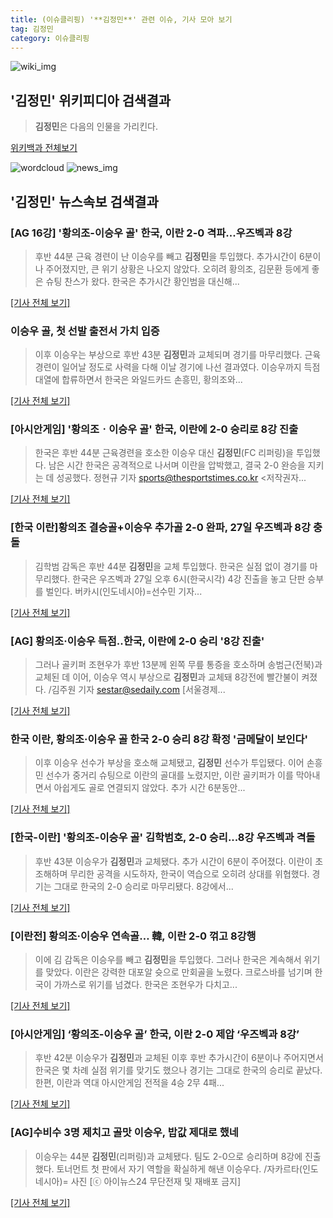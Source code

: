 ```yaml
---
title: (이슈클리핑) '**김정민**' 관련 이슈, 기사 모아 보기
tag: 김정민
category: 이슈클리핑
---
```

![wiki_img](https://user-images.githubusercontent.com/42597476/44503234-41136a80-a6d0-11e8-9071-6fc6418eafe4.png)
## **'**김정민**'** 위키피디아 검색결과
>**김정민**은 다음의 인물을 가리킨다.

<a href="https://ko.wikipedia.org/wiki/김정민" target="_blank">위키백과 전체보기</a>

![wordcloud](https://s3.ap-northeast-2.amazonaws.com/lyrics101-wordcloud/2018-08-23-1535035362.png)
![news_img](https://user-images.githubusercontent.com/42597476/44507050-1206f400-a6e4-11e8-8d98-7ffbfebb353f.png)
## **'**김정민**'** 뉴스속보 검색결과
### [AG 16강] '황의조-이승우 골' 한국, 이란 2-0 격파...우즈벡과 8강

>후반 44분 근육 경련이 난 이승우를 빼고 **김정민**을 투입했다. 추가시간이 6분이나 주어졌지만, 큰 위기 상황은 나오지 않았다. 오히려 황의조, 김문환 등에게 좋은 슈팅 찬스가 왔다. 한국은 추가시간 황인범을 대신해...

[[기사 전체 보기]](http://www.sportalkorea.com/news/view.php?gisa_uniq=2018082323171708&section_code=10&cp=se&gomb=1)

### 이승우 골, 첫 선발 출전서 가치 입증

>이후 이승우는 부상으로 후반 43분 **김정민**과 교체되며 경기를 마무리했다. 근육 경련이 일어날 정도로 사력을 다해 이날 경기에 나선 결과였다. 이승우까지 득점 대열에 합류하면서 한국은 와일드카드 손흥민, 황의조와...

[[기사 전체 보기]](http://www.dailian.co.kr/news/view/734571/?sc=naver)

### [아시안게임] '황의조ㆍ이승우 골' 한국, 이란에 2-0 승리로 8강 진출

>한국은 후반 44분 근육경련을 호소한 이승우 대신 **김정민**(FC 리퍼링)을 투입했다. 남은 시간 한국은 공격적으로 나서며 이란을 압박했고, 결국 2-0 완승을 지키는 데 성공했다. 정현규 기자 sports@thesportstimes.co.kr <저작권자...

[[기사 전체 보기]](http://www.thesportstimes.co.kr/news/articleView.html?idxno=310329)

### [한국 이란]황의조 결승골+이승우 추가골 2-0 완파, 27일 우즈벡과 8강 충돌

>김학범 감독은 후반 44분 **김정민**을 교체 투입했다. 한국은 실점 없이 경기를 마무리했다. 한국은 우즈벡과 27일 오후 6시(한국시각) 4강 진출을 놓고 단판 승부를 벌인다. 버카시(인도네시아)=선수민 기자...

[[기사 전체 보기]](http://sports.chosun.com/news/ntype.htm?id=201808240100220570016747&servicedate=20180823)

### [AG] 황의조·이승우 득점..한국, 이란에 2-0 승리 '8강 진출'

>그러나 골키퍼 조현우가 후반 13분께 왼쪽 무릎 통증을 호소하며 송범근(전북)과 교체된 데 이어, 이승우 역시 부상으로 **김정민**과 교체돼 8강전에 빨간불이 켜졌다. /김주원 기자 sestar@sedaily.com [서울경제...

[[기사 전체 보기]](http://www.sedaily.com/NewsView/1S3H2B240J)

### 한국 이란, 황의조·이승우 골 한국 2-0 승리 8강 확정 '금메달이 보인다'

>이후 이승우 선수가 부상을 호소해 교체됐고, **김정민** 선수가 투입됐다. 이어 손흥민 선수가 중거리 슈팅으로 이란의 골대를 노렸지만, 이란 골키퍼가 이를 막아내면서 아쉽게도 골로 연결되지 않았다. 추가 시간 6분동안...

[[기사 전체 보기]](http://tvdaily.asiae.co.kr/read.php3?aid=15350344741387746002)

### [한국-이란] '황의조-이승우 골' 김학범호, 2-0 승리...8강 우즈벡과 격돌

>후반 43분 이승우가 **김정민**과 교체됐다. 추가 시간이 6분이 주어졌다. 이란이 초조해하며 무리한 공격을 시도하자, 한국이 역습으로 오히려 상대를 위협했다.  경기는 그대로 한국의 2-0 승리로 마무리됐다.   8강에서...

[[기사 전체 보기]](http://www.osen.co.kr/article/G1110973877)

### [이란전] 황의조·이승우 연속골… 韓, 이란 2-0 꺾고 8강행

>이에 김 감독은 이승우를 빼고 **김정민**을 투입했다. 그러나 한국은 계속해서 위기를 맞았다. 이란은 강력한 대포알 슛으로 만회골을 노렸다. 크로스바를 넘기며 한국이 가까스로 위기를 넘겼다. 한국은 조현우가 다치고...

[[기사 전체 보기]](http://www.besteleven.com/?sec=b11&pid=detail&iBoard=106&iIDX=112627)

### [아시안게임] ‘황의조-이승우 골’ 한국, 이란 2-0 제압 ‘우즈벡과 8강’

>후반 42분 이승우가 **김정민**과 교체된 이후 후반 추가시간이 6분이나 주어지면서 한국은 몇 차례 실점 위기를 맞기도 했으나 경기는 그대로 한국의 승리로 끝났다. 한편, 이란과 역대 아시안게임 전적을 4승 2무 4패...

[[기사 전체 보기]](http://sports.donga.com/3/all/20180823/91653219/2)

### [AG]수비수 3명 제치고 골맛 이승우, 밥값 제대로 했네

>이승우는 44분 **김정민**(리퍼링)과 교체됐다. 팀도 2-0으로 승리하며 8강에 진출했다. 토너먼트 첫 판에서 자기 역할을 확실하게 해낸 이승우다. /자카르타(인도네시아)= 사진 [ⓒ 아이뉴스24 무단전재 및 재배포 금지]

[[기사 전체 보기]](http://joynews.inews24.com/php/news_view.php?g_menu=702210&g_serial=1119806&rrf=nv)


